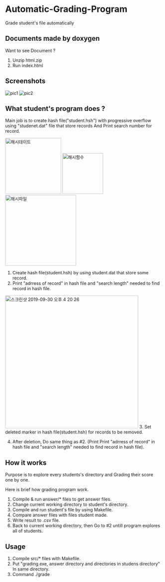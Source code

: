 # Automatic-Grading-Program
Grade student's file automatically 

Documents made by doxygen
---------------------------------------------------------------------------------------------------------------------------------
Want to see Document ?
1. Unzip html.zip
2. Run index.html


Screenshots
---------------------------------------------------------------------------------------------------------------------------------
![pic1](https://user-images.githubusercontent.com/49272857/65776186-8e3bf880-e17c-11e9-9531-760d3d2f0b9d.png)
![pic2](https://user-images.githubusercontent.com/49272857/65776185-8e3bf880-e17c-11e9-9696-9fb3f15e9d7b.png)


What student's program does ?
---------------------------------------------------------------------------------------------------------------------------------
Main job is to create hash file("student.hsh") with progressive overflow using "studenet.dat" file that store records And
Print search number for record.

<img width="180" alt="해시데이트" src="https://user-images.githubusercontent.com/49272857/65853545-d7669500-e394-11e9-8f28-1a7aa9290215.png">  <img width="131" alt="해시함수" src="https://user-images.githubusercontent.com/49272857/65853579-ee0cec00-e394-11e9-9866-86aa6ff2f234.png">   <img width="228" alt="해시파일" src="https://user-images.githubusercontent.com/49272857/65853562-e1889380-e394-11e9-9b56-03bd4179b9c8.png">

1. Create hash file(student.hsh) by using student.dat that store some record.
2. Print "adrress of record" in hash file and "search length" needed to find record in hash file.
<img width="428" alt="스크린샷 2019-09-30 오후 4 20 26" src="https://user-images.githubusercontent.com/49272857/65857283-7b087300-e39e-11e9-89e0-4c169eeaf6d8.png">
3. Set deleted marker in hash file(student.hsh) for records to be removed.

4. After deletion, Do same thing as #2.
   (Print Print "adrress of record" in hash file and "search length" needed to find record in hash file).

How it works
---------------------------------------------------------------------------------------------------------------------------------
Purpose is to explore every students's directory and Grading their score one by one.

Here is brief how grading program work.
1. Compile & run answer/* files to get answer files.
2. Change current working directory to student's directory.
3. Compile and run student's file by using Makefile.
4. Compare answer files with files student made.
5. Write result to .csv file.
6. Back to current working directory, then Go to #2 untill program explores all of students.


Usage
---------------------------------------------------------------------------------------------------------------------------------
1. Compile src/* files with Makefile.
2. Put "grading.exe, answer directory and directories in studens directory" In same directory.
3. Command ./grade

